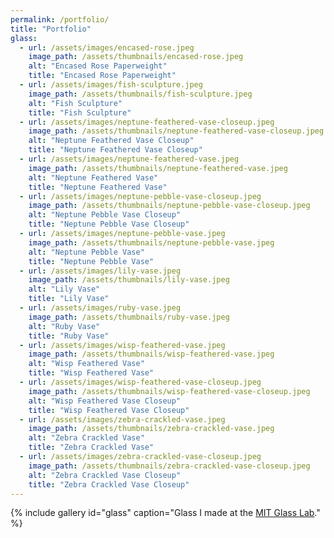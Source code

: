 ```yaml
---
permalink: /portfolio/
title: "Portfolio"
glass:
  - url: /assets/images/encased-rose.jpeg
    image_path: /assets/thumbnails/encased-rose.jpeg
    alt: "Encased Rose Paperweight"
    title: "Encased Rose Paperweight"
  - url: /assets/images/fish-sculpture.jpeg
    image_path: /assets/thumbnails/fish-sculpture.jpeg
    alt: "Fish Sculpture"
    title: "Fish Sculpture"
  - url: /assets/images/neptune-feathered-vase-closeup.jpeg
    image_path: /assets/thumbnails/neptune-feathered-vase-closeup.jpeg
    alt: "Neptune Feathered Vase Closeup"
    title: "Neptune Feathered Vase Closeup"
  - url: /assets/images/neptune-feathered-vase.jpeg
    image_path: /assets/thumbnails/neptune-feathered-vase.jpeg
    alt: "Neptune Feathered Vase"
    title: "Neptune Feathered Vase"
  - url: /assets/images/neptune-pebble-vase-closeup.jpeg
    image_path: /assets/thumbnails/neptune-pebble-vase-closeup.jpeg
    alt: "Neptune Pebble Vase Closeup"
    title: "Neptune Pebble Vase Closeup"
  - url: /assets/images/neptune-pebble-vase.jpeg
    image_path: /assets/thumbnails/neptune-pebble-vase.jpeg
    alt: "Neptune Pebble Vase"
    title: "Neptune Pebble Vase"
  - url: /assets/images/lily-vase.jpeg
    image_path: /assets/thumbnails/lily-vase.jpeg
    alt: "Lily Vase"
    title: "Lily Vase"
  - url: /assets/images/ruby-vase.jpeg
    image_path: /assets/thumbnails/ruby-vase.jpeg
    alt: "Ruby Vase"
    title: "Ruby Vase"
  - url: /assets/images/wisp-feathered-vase.jpeg
    image_path: /assets/thumbnails/wisp-feathered-vase.jpeg
    alt: "Wisp Feathered Vase"
    title: "Wisp Feathered Vase"
  - url: /assets/images/wisp-feathered-vase-closeup.jpeg
    image_path: /assets/thumbnails/wisp-feathered-vase-closeup.jpeg
    alt: "Wisp Feathered Vase Closeup"
    title: "Wisp Feathered Vase Closeup"
  - url: /assets/images/zebra-crackled-vase.jpeg
    image_path: /assets/thumbnails/zebra-crackled-vase.jpeg
    alt: "Zebra Crackled Vase"
    title: "Zebra Crackled Vase"
  - url: /assets/images/zebra-crackled-vase-closeup.jpeg
    image_path: /assets/thumbnails/zebra-crackled-vase-closeup.jpeg
    alt: "Zebra Crackled Vase Closeup"
    title: "Zebra Crackled Vase Closeup"
---
```


{% include gallery id="glass" caption="Glass I made at the [MIT Glass Lab](https://glasslab.scripts.mit.edu/)." %}
